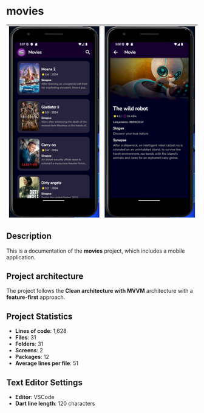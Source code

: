 # movies

| ![Home Screen](https://raw.githubusercontent.com/gheysiell/images/main/movies_screen.png) | ![Details Screen](https://raw.githubusercontent.com/gheysiell/images/main/movies_details_screen.png) |
|:---:|:---:|

## Description

This is a documentation of the **movies** project, which includes a mobile application.

## Project architecture

The project follows the **Clean architecture with MVVM** architecture with a **feature-first** approach.

## Project Statistics

- **Lines of code**: 1,628
- **Files**: 31
- **Folders**: 31
- **Screens**: 2
- **Packages**: 12
- **Average lines per file**: 51

## Text Editor Settings

- **Editor**: VSCode
- **Dart line length**: 120 characters
